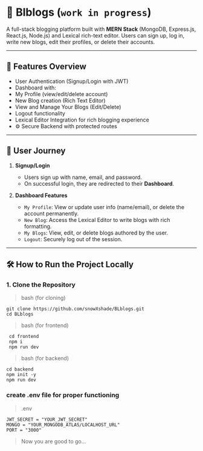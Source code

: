 # 📝 Blblogs  (```work in progress```)

A full-stack blogging platform built with **MERN Stack** (MongoDB, Express.js, React.js, Node.js) and Lexical rich-text editor. Users can sign up, log in, write new blogs, edit their profiles, or delete their accounts.

---

## 🚀 Features Overview

-  User Authentication (Signup/Login with JWT)
-  Dashboard with:
  - My Profile (view/edit/delete account)
  - New Blog creation (Rich Text Editor)
  - View and Manage Your Blogs (Edit/Delete)
  - Logout functionality
-  Lexical Editor Integration for rich blogging experience
- ⚙ Secure Backend with protected routes

---

## 🧭 User Journey

1. **Signup/Login**
   
   - Users sign up with name, email, and password.
   - On successful login, they are redirected to their **Dashboard**.

2. **Dashboard Features**
   
   - `My Profile`: View or update user info (name/email), or delete the account permanently.
   - `New Blog`: Access the Lexical Editor to write blogs with rich formatting.
   - `My Blogs`: View, edit, or delete blogs authored by the user.
   - `Logout`: Securely log out of the session.

---

## 🛠️ How to Run the Project Locally

### 1. Clone the Repository

> bash  (for cloning)

    git clone https://github.com/snowXshade/BLblogs.git
    cd BLblogs


> bash   (for frontend)

     cd frontend
     npm i
     npm run dev

> bash    (for backend)

    cd backend
    npm init -y
    npm run dev

### create .env file for proper functioning

> .env

    JWT_SECRET = "YOUR_JWT_SECRET"
    MONGO = "YOUR_MONGODB_ATLAS/LOCALHOST_URL"
    PORT = "3000"  

> Now you are good to go...
